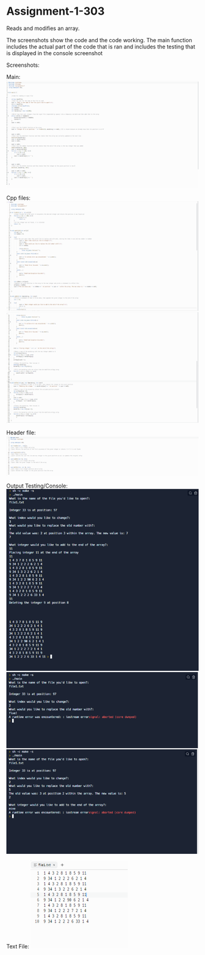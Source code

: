 # Assignment-1-303
Reads and modifies an array.

The screenshots show the code and the code working. The main function includes the actual part of the code that is ran and includes the testing that is displayed in the
console screenshot

Screenshots:

Main:
![303assignment1Main1](https://github.com/BradyMaes1/Assignment-1-303/blob/main/assignment2part1input1.PNG)


Cpp files:
![303assignment1CPP1](https://github.com/BradyMaes1/Assignment-1-303/blob/main/assignment2part1cpp1.PNG)
![303assignment1CPP1](https://github.com/BradyMaes1/Assignment-1-303/blob/main/assignment2part1cpp2.PNG)


Header file:
![303assignment1H1](https://github.com/BradyMaes1/Assignment-1-303/blob/main/assignment2part1header.PNG)


Output Testing/Console:
![303assignment1Output1](https://github.com/BradyMaes1/Assignment-1-303/blob/main/assignment2part1output1.PNG)
![303assignment1Output1](https://github.com/BradyMaes1/Assignment-1-303/blob/main/assignment2part1output2.PNG)
![303assignment1Output1](https://github.com/BradyMaes1/Assignment-1-303/blob/main/assignment2part1output3.PNG)


Text File:
![303assignment1TxtFile](https://github.com/BradyMaes1/Assignment-1-303/blob/main/assignment2part1txtFile.PNG)
